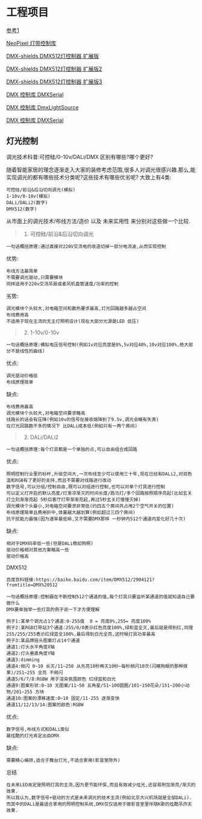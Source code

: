 # 工程项目

[参考1](https://github.com/HacoK/Arduino)

[NeoPixel 灯带控制库](https://github.com/adafruit/Adafruit_NeoPixel)

[DMX-shields  DMX512灯控制器 扩展版](https://playground.arduino.cc/DMX/DMXShield/)

[DMX-shields  DMX512灯控制器 扩展版2](https://item.taobao.com/item.htm?spm=a230r.1.14.16.6bf716667MCx4Z&id=585560386838&ns=1&abbucket=7#detail)

[DMX-shields  DMX512灯控制器 扩展版3](http://www.cqrobot.wiki/index.php/DMX_Shield_for_Arduino-CQR0260)

[DMX 控制库 DMXSerial ](https://github.com/mathertel/DMXSerial)

[DMX 控制库 DmxLightSource](https://github.com/mahaarbo/DmxLightSource)

[DMX 控制库 DMXSerial](https://github.com/Ewenwan/DMXSerial)


## 灯光控制

调光技术科普:可控硅/0-10v/DALi/DMX 区别有哪些?哪个更好?

随着智能家居的理念逐渐走入大家的装修考虑范围,很多人对调光很感兴趣.那么,能实现调光的都有哪些技术分类呢?这些技术有哪些优劣呢?    大致上有4类:

    可控硅/前沿&后沿切向调光(模拟)
    1-10v/0-10v(模拟)
    DALi/DALi2(数字)
    DMX512(数字)
    

从市面上的调光技术/布线方法/造价 以及 未来实用性 来分别对这些做一个比较.

> 1. 可控硅/前沿&后沿切向调光

    一句话概括原理:通过直接对220V交流电的改造切掉一部分电流波,从而实现控制
   
优势:

    布线方法最简单
    不需要调光驱动,只需要模块
    同样适用于220v交流吊扇或者风机盘管速度/功率的控制

劣势:

    调光模块个头较大,对电箱空间和散热要求最高,灯光回路越多越占空间
    布线费用高
    不适用于现在主流的无主灯照明设计(现在大部分光源是LED 低压)

> 2. 1-10v/0-10v

    一句话概括原理:模拟电压信号控制(例如1v对应亮度是0%,5v对应40%,10v对应100%,绝大部分不是线性的曲线)

优点:

    调光驱动价格低
    布线原理简单

缺点:

    布线费用最高
    调光模块个头较大,对电箱空间要求略高
    线路长的话会有压降(例如10v的信号在接收端降到了9.5v,调光会略有失真)
    在灯光回路数不多的情况下 比DALi成本低(例如只有一两个房间)
    
> 2. DALi/DALi2

    一句话概括原理:每个灯具都是一个单独的点,可以自由组合成回路
    
    
优点:

    照明控制行业里的标杆,升级空间大,一次布线至少可以使用三十年,现在已经有DALi2,对双色温和RGB有了更好的支持,而且不需要对线路进行改动
    数字信号,可以分组/控制自由,既可以对组进行控制,也可以对单个灯具进行控制
    可以定义灯开启的默认亮度/灯渐凉渐灭的时间长度/跑马灯/多个回路按照顺序亮起(比如玄关灯立刻渐渐亮起 5秒后客厅灯带渐渐亮起,再过5秒玄关灯慢慢灭掉)
    调光模块个头最小,对电箱空间要求非常低(约四五个房间共占用2个空气开关的位置)
    布线原理简单且费用折中,体量越大越划算(例如超过三四个房间)
    抗干扰能力最强(因为速率最低嘛,又不需要DMX那样 一秒钟内512个通道内变化好几十次)

缺点:

    相对于DMX码率低一些(但是DALi稳如狗啊)
    驱动价格相对其他方案略高一些
    驱动价格高

DMX512


    百度百科链接:https://baike.baidu.com/item/DMX512/2904121?fromtitle=DMX%20512
    
    一句话概括原理:控制器在不断控制512个通道的值,每个灯具只要监听某通道的值就知道自己要做什么
    DMX要单独举一些灯具的例子说一下才方便理解
    
    例子1:某单个调光占1个通道:0-255值  0 = 亮度0%,255= 亮度100%
    例子2:某RGB灯带站3个通道:255/0/0表示红色亮度100%,绿和蓝全灭,最后就是得到红,同理255/255/255表示红绿蓝全100%,最后得到白光全亮,这时候灯具功率最高
    例子3:某品牌摇头图案灯占14个通道
    通道1:灯头水平角度X轴
    通道2:灯头垂直角度Y轴
    通道3:dimming
    通道4:频闪 0~10 长灭/11~250 从先亮10秒再灭10秒~每秒频闪10次(闪瞎狗眼的那种效果)/251~255 全亮 不频闪
    通道5/6/7/8:RGBW 用于渲染氛围颜色 红绿蓝和白光
    通道9:图案形状:0~10 无图案/11~50 五角星/51~100圆圈/101~150花朵/151~200小动物/201~255 方块
    通道10:图案的漂移速度:0~10 固定/11-255 逐渐变快
    通道11/12/13/14:图案的颜色:RGBW

优点:

    数字信号,布线方式和DALi类似
    最炫酷的灯光肯定出自DMX

缺点:

    需要精心编排,适合于舞台灯光,不适合家用(影音室除外)


总结

    在未来LED肯定是照明灯具的主流,因为更节能环保,而且有效减少炫光,还容易附加渐亮/渐灭的效果.
    所以我认为,数字信号+驱动的方式是未来调光的技术主流(例如北京大兴机场就是全部DALi).而其中的DALi是最适合家用的照明控制系统,DMX仅仅适用于做影音室里伴随K歌的炫酷吊炸天效果.

